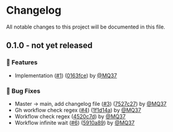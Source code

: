 # Changelog

All notable changes to this project will be documented in this file.

<!-- git-cliff-unreleased-start -->
## 0.1.0 - **not yet released**

### 🚀 Features

- Implementation ([#1](https://github.com/apify/langchain-apify/pull/1)) ([0163fce](https://github.com/apify/langchain-apify/commit/0163fce0c83f9c28f90f362d7cff5c324d359473)) by [@MQ37](https://github.com/MQ37)

### 🐛 Bug Fixes

- Master -&gt; main, add changelog file ([#3](https://github.com/apify/langchain-apify/pull/3)) ([7527c27](https://github.com/apify/langchain-apify/commit/7527c2765d7d00d45e2a54266e742514f0fa370e)) by [@MQ37](https://github.com/MQ37)
- Gh workflow check regex ([#4](https://github.com/apify/langchain-apify/pull/4)) ([1f1d14a](https://github.com/apify/langchain-apify/commit/1f1d14a4c30e18ef34f9ca6179c991504cd6781a)) by [@MQ37](https://github.com/MQ37)
- Workflow check regex ([4520c7d](https://github.com/apify/langchain-apify/commit/4520c7db5c84e9d6ded89075023fba263bf12502)) by [@MQ37](https://github.com/MQ37)
- Workflow infinite wait ([#6](https://github.com/apify/langchain-apify/pull/6)) ([5910a89](https://github.com/apify/langchain-apify/commit/5910a894c3c66e72d8cd562da06dcc91502632d2)) by [@MQ37](https://github.com/MQ37)


<!-- git-cliff-unreleased-end -->